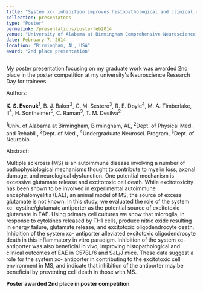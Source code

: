 ```yaml
---
title: "System xc- inhibition improves histopathological and clinical outcomes in experimental autoimmune encephalomyelitis."
collection: presentatons
type: "Poster"
permalink: /presentations/posterfeb2014
venue: "University of Alabama at Birmingham Comprehensive Neuroscience Center Neuroscience Research Day"
date: February 7, 2014
location: "Birmingham, AL, USA"
award: "2nd place presentation"
---
```


My poster presentation focusing on my graduate work was awarded 2nd place in the poster competition at my university's Neuroscience Research Day for trainees.


Authors: 

<b>K. S. Evonuk</b><sup>1</sup>, B. J. Baker<sup>2</sup>, C. M. Sestero<sup>3</sup>, R. E. Doyle<sup>4</sup>, M. A. Timberlake, II<sup>4</sup>, H. Sontheimer<sup>5</sup>, C. Raman<sup>3</sup>, T. M. Desilva<sup>2</sup>
 
<sup>1</sup>Univ. of Alabama at Birmingham, Birmingham, AL, <sup>2</sup>Dept. of Physical Med. and Rehabil., <sup>3</sup>Dept. of Med., <sup>4</sup>Undergraduate Neurosci. Program, <sup>5</sup>Dept. of Neurobio.


Abstract:

Multiple sclerosis (MS) is an autoimmune disease involving a number of pathophysiological mechanisms thought to contribute to myelin loss, axonal damage, and neurological dysfunction. One potential mechanism is excessive glutamate release and excitotoxic cell death. While excitotoxicity has been shown to be involved in experimental autoimmune encephalomyelitis (EAE), an animal model of MS, the source of excess glutamate is not known. In this study, we evaluated the role of the system xc- cystine/glutamate antiporter as the potential source of excitotoxic glutamate in EAE. Using primary cell cultures we show that microglia, in response to cytokines released by TH1 cells, produce nitric oxide resulting in energy failure, glutamate release, and excitotoxic oligodendrocyte death. Inhibition of the system xc- antiporter alleviated excitotoxic oligodendrocyte death in this inflammatory in vitro paradigm. Inhibition of the system xc- antiporter was also beneficial in vivo, improving histopathological and clinical outcomes of EAE in C57BL/6 and SJL/J mice. These data suggest a role for the system xc- antiporter in contributing to the excitotoxic cell environment in MS, and indicate that inhibition of the antiporter may be beneficial by preventing cell death in those with MS.

**Poster awarded 2nd place in poster competition**